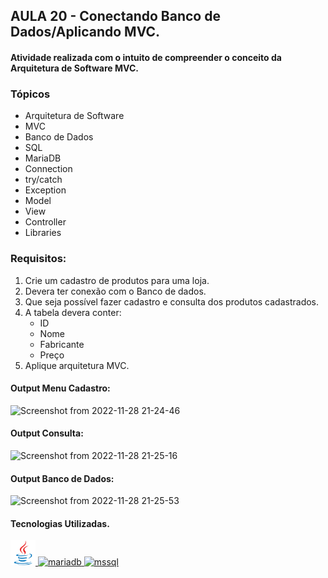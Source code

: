 <h2>AULA 20 - Conectando Banco de Dados/Aplicando MVC.</h2>
<h4><p>Atividade realizada com o intuito de compreender o conceito da Arquitetura de Software MVC.</p></h4>

<h3>Tópicos</h3>
<ul>
<li>Arquitetura de Software</li>
<li>MVC</li>
<li>Banco de Dados</li> 
<li>SQL</li>
<li>MariaDB</li>
<li>Connection</li>
<li>try/catch</li>
<li>Exception</li>
<li>Model</li>
<li>View</li>
<li>Controller</li>
<li>Libraries</li>
</ul>

<h3>Requisitos:</h3>
<ol>
<li>Crie um cadastro de produtos para uma loja.</li>
  <li>Devera ter conexão com o Banco de dados.</li>
  <li>Que seja possível fazer cadastro e consulta dos produtos cadastrados.</li>
  
<li>A tabela devera conter:
    <ul>
    <li>ID</li>
    <li>Nome</li>
    <li>Fabricante</li>
    <li>Preço</li>
    </ul>  
  </li>
<li>Aplique arquitetura MVC.</li>
</ol>

<h4>Output Menu Cadastro:</h4> 

![Screenshot from 2022-11-28 21-24-46](https://user-images.githubusercontent.com/78119622/204410043-a187394a-b244-4747-93a5-95488711172f.png)


<h4>Output Consulta:</h4>

![Screenshot from 2022-11-28 21-25-16](https://user-images.githubusercontent.com/78119622/204410060-4f19686e-abee-4111-a6cf-e15870e5a0d4.png)

<h4>Output Banco de Dados:</h4>

![Screenshot from 2022-11-28 21-25-53](https://user-images.githubusercontent.com/78119622/204410091-3cbc040f-3734-45c6-a62a-db7126cd3568.png)

<h4>Tecnologias Utilizadas.</h4>
 
<p align="left">
<a href="https://www.java.com" target="_blank" rel="noreferrer"> <img src="https://raw.githubusercontent.com/devicons/devicon/master/icons/java/java-original.svg" alt="java" width="40" height="40"/> </a> <a href="https://mariadb.org/" target="_blank" rel="noreferrer"> <img src="https://www.vectorlogo.zone/logos/mariadb/mariadb-icon.svg" alt="mariadb" width="40" height="40"/> </a> <a href="https://www.microsoft.com/en-us/sql-server" target="_blank" rel="noreferrer"> <img src="https://www.svgrepo.com/show/303229/microsoft-sql-server-logo.svg" alt="mssql" width="40" height="40"/> </a> </p> 

